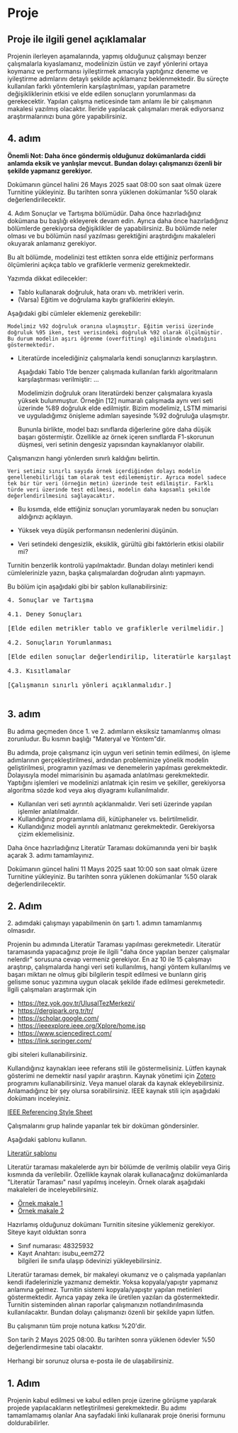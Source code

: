 
# Proje 

## Proje ile ilgili genel açıklamalar

Projenin ilerleyen aşamalarında, yapmış olduğunuz çalışmayı benzer çalışmalarla kıyaslamanız, modelinizin üstün ve zayıf yönlerini ortaya koymanız ve performansı iyileştirmek amacıyla yaptığınız deneme ve iyileştirme adımlarını detaylı şekilde açıklamanız beklenmektedir. Bu süreçte kullanılan farklı yöntemlerin karşılaştırılması, yapılan parametre değişikliklerinin etkisi ve elde edilen sonuçların yorumlanması da gerekecektir. Yapılan çalışma neticesinde tam anlamı ile bir çalışmanın makalesi yazılmış olacaktır. İleride  yapılacak çalışmaları merak ediyorsanız araştırmalarınızı buna göre yapabilirsiniz.


## 4. adım

**Önemli Not: Daha önce göndermiş olduğunuz dokümanlarda ciddi anlamda eksik ve yanlışlar mevcut. Bundan dolayı çalışmanızı özenli bir şekilde yapmanız gerekiyor.**

Dokümanın güncel halini 26 Mayıs 2025 saat 08:00 son saat olmak üzere Turnitine yükleyiniz. Bu tarihten sonra yüklenen dokümanlar %50 olarak değerlendirilecektir.

4\. Adım Sonuçlar ve Tartışma bölümüdür. Daha önce hazırladığınız dokümana bu başlığı ekleyerek devam edin. Ayrıca daha önce hazırladığınız bölümlerde gerekiyorsa değişiklikler de yapabilirsiniz. Bu bölümde neler olması ve bu bölümün nasıl yazılması gerektiğini araştırdığını makaleleri okuyarak anlamanız gerekiyor.

Bu alt bölümde, modelinizi test ettikten sonra elde ettiğiniz performans ölçümlerini açıkça tablo ve grafiklerle vermeniz gerekmektedir.

Yazımda dikkat edilecekler:

- Tablo kullanarak doğruluk, hata oranı vb. metrikleri verin.
- (Varsa) Eğitim ve doğrulama kaybı  grafiklerini ekleyin.

Aşağıdaki gibi cümleler eklemeniz gerekebilir:

    Modelimiz %92 doğruluk oranına ulaşmıştır. Eğitim verisi üzerinde doğruluk %95 iken, test verisindeki doğruluk %92 olarak ölçülmüştür. Bu durum modelin aşırı öğrenme (overfitting) eğiliminde olmadığını göstermektedir.

- Literatürde incelediğiniz çalışmalarla kendi sonuçlarınızı karşılaştırın.

    Aşağıdaki Tablo 1’de benzer çalışmada kullanılan farklı algoritmaların karşılaştırması verilmiştir:
    ...

    Modelimizin doğruluk oranı literatürdeki benzer çalışmalara kıyasla yüksek bulunmuştur. Örneğin [12] numaralı çalışmada aynı veri seti üzerinde %89 doğruluk elde edilmiştir. Bizim modelimiz, LSTM mimarisi ve uyguladığımız önişleme adımları sayesinde %92 doğruluğa ulaşmıştır.

    Bununla birlikte, model bazı sınıflarda diğerlerine göre daha düşük başarı göstermiştir. Özellikle az örnek içeren sınıflarda F1-skorunun düşmesi, veri setinin dengesiz yapısından kaynaklanıyor olabilir.


Çalışmanızın hangi yönlerden sınırlı kaldığını belirtin.

    Veri setimiz sınırlı sayıda örnek içerdiğinden dolayı modelin genellenebilirliği tam olarak test edilememiştir. Ayrıca model sadece tek bir tür veri (örneğin metin) üzerinde test edilmiştir. Farklı türde veri üzerinde test edilmesi, modelin daha kapsamlı şekilde değerlendirilmesini sağlayacaktır.


- Bu kısımda, elde ettiğiniz sonuçları yorumlayarak neden bu sonuçları aldığınızı açıklayın.

- Yüksek veya düşük performansın nedenlerini düşünün.

- Veri setindeki dengesizlik, eksiklik, gürültü gibi faktörlerin etkisi olabilir mi?


Turnitin benzerlik kontrolü yapılmaktadır. Bundan dolayı metinleri kendi cümlelerinizle yazın, başka çalışmalardan doğrudan alıntı yapmayın.

Bu bölüm için aşağıdaki gibi bir şablon kullanabilirsiniz:

<pre>
4. Sonuçlar ve Tartışma

4.1. Deney Sonuçları

[Elde edilen metrikler tablo ve grafiklerle verilmelidir.]

4.2. Sonuçların Yorumlanması

[Elde edilen sonuçlar değerlendirilip, literatürle karşılaştırılmalı, yorum yapılmalı.]

4.3. Kısıtlamalar

[Çalışmanın sınırlı yönleri açıklanmalıdır.]

</pre>



## 3. adım

Bu adıma geçmeden önce 1. ve 2. adımların eksiksiz tamamlanmış olması zorunludur.
Bu kısmın başlığı "Materyal ve Yöntem"dir.

Bu adımda, proje çalışmanız için uygun veri setinin temin edilmesi, ön işleme adımlarının gerçekleştirilmesi, ardından probleminize yönelik modelin geliştirilmesi, programın yazılması ve denemelerin yapılması gerekmektedir.  Dolayısıyla model mimarisinin bu aşamada anlatılması gerekmektedir. Yaptığını işlemleri ve modelinizi anlatmak için resim ve şekiller, gerekiyorsa algoritma sözde kod veya akış diyagramı kullanılmalıdır. 
- Kullanılan veri seti ayrıntılı açıklanmalıdır. Veri seti üzerinde yapılan işlemler anlatılmaldır.
- Kullandığınız programlama dili, kütüphaneler vs. belirtilmelidir.
- Kullandığınız modeli ayrıntılı anlatmanız gerekmektedir. Gerekiyorsa çizim eklemelisiniz.

Daha önce hazırladığınız Literatür Taraması dokümanında yeni bir başlık açarak  3. adımı tamamlayınız.

Dokümanın güncel halini 11 Mayıs 2025 saat 10:00 son saat olmak üzere Turnitine yükleyiniz. Bu tarihten sonra yüklenen dokümanlar %50 olarak değerlendirilecektir.




## 2. Adım

2\. adımdaki çalışmayı yapabilmenin ön şartı 1. adımın tamamlanmış olmasıdır.

Projenin bu adımında Literatür Taraması yapılması gerekmetedir. Literatür taramasında yapacağınız proje ile ilgili "daha önce yapılan benzer çalışmalar nelerdir" sorusuna cevap vermeniz gerekiyor. En az 10 ile 15 çalışmayı araştırıp, çalışmalarda hangi veri seti kullanılmış, hangi yöntem kullanılmış ve başarı miktarı ne olmuş gibi bilgilerin tespit edilmesi ve bunların giriş gelisme sonuc yazımına uygun olacak şekilde ifade edilmesi gerekmetedir.  İlgili çalışmaları araştırmak için

- <https://tez.yok.gov.tr/UlusalTezMerkezi/>
- <https://dergipark.org.tr/tr/>
- <https://scholar.google.com/>
- <https://ieeexplore.ieee.org/Xplore/home.jsp>
- <https://www.sciencedirect.com/>
- <https://link.springer.com/>

gibi siteleri kullanabilirsiniz.

Kullandığınız kaynakları ieee referans stili ile göstermelisiniz. Lütfen kaynak gösterimi ne demektir nasıl yapılır araştırın. Kaynak yönetimi için [Zotero](https://www.zotero.org/) programını kullanabilirsiniz. Veya manuel olarak da kaynak ekleyebilirsiniz. Anlamadığınız bir şey olursa sorabilirsiniz. IEEE kaynak stili için aşağıdaki dokümanı inceleyiniz.

[IEEE Referencing Style Sheet ](files/ieee-style-guide.pdf)

Çalışmalarını grup halinde yapanlar tek bir doküman göndersinler.

Aşağıdaki şablonu kullanın.

[Literatür şablonu](files/rapor_sablon_v1.docx)

Literatür taraması makalelerde ayrı bir bölümde de verilmiş olabilir veya Giriş kısmında da  verilebilir. Özellikle kaynak olarak kullanacağınız dokümanlarda "Literatür Taraması" nasıl yapılmış inceleyin. Örnek olarak aşağıdaki makaleleri de inceleyebilirsiniz.

- [Örnek makale 1](files/ornek_makale1.pdf)
- [Örnek makale 2](files/ornek_makale2.pdf)



Hazırlamış olduğunuz dokümanı Turnitin sitesine yüklemeniz gerekiyor.
Siteye kayıt olduktan sonra   
- Sınıf numarası: 48325932
- Kayıt Anahtarı: isubu_eem272    
bilgileri ile sınıfa ulaşıp ödevinizi yükleyebilirsiniz.

Literatür taraması demek, bir makaleyi okumanız ve o çalışmada yapılanları kendi ifadelerinizle yazmanız demektir. Yoksa kopyala/yapıştır yapmanız anlamına gelmez. Turnitin sistemi kopyala/yapıştır yapılan metinleri göstermektedir. Ayrıca yapay zeka ile üretilen yazıları da göstermektedir. Turnitin sisteminden alınan raporlar çalışmanızın notlandırılmasında kullanılacaktır. Bundan dolayı çalışmanızı özenli bir şekilde yapın lütfen.

Bu çalışmanın tüm proje notuna katkısı %20'dir.

Son tarih 2 Mayıs 2025 08:00. Bu tarihten sonra yüklenen ödevler %50 değerlendirmesine tabi olacaktır.

Herhangi bir sorunuz olursa e-posta ile de ulaşabilirsiniz.



## 1. Adım

Projenin kabul edilmesi ve kabul edilen proje üzerine görüşme yapılarak projede yapılacakların netleştirilmesi gerekmektedir.  Bu adımı tamamlamamış olanlar Ana sayfadaki linki kullanarak proje önerisi formunu doldurabilirler.

